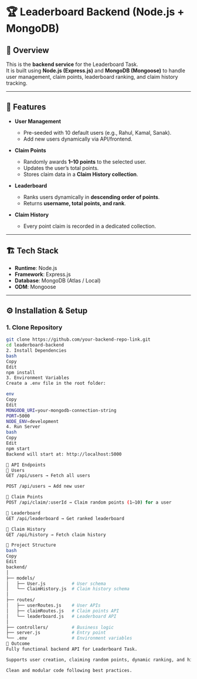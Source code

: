 # 🏆 Leaderboard Backend (Node.js + MongoDB)

## 📌 Overview
This is the **backend service** for the Leaderboard Task.  
It is built using **Node.js (Express.js)** and **MongoDB (Mongoose)** to handle user management, claim points, leaderboard ranking, and claim history tracking.  

---

## 🎯 Features
- **User Management**
  - Pre-seeded with 10 default users (e.g., Rahul, Kamal, Sanak).
  - Add new users dynamically via API/frontend.

- **Claim Points**
  - Randomly awards **1–10 points** to the selected user.
  - Updates the user’s total points.
  - Stores claim data in a **Claim History collection**.

- **Leaderboard**
  - Ranks users dynamically in **descending order of points**.
  - Returns **username, total points, and rank**.

- **Claim History**
  - Every point claim is recorded in a dedicated collection.

---

## 🏗️ Tech Stack
- **Runtime**: Node.js  
- **Framework**: Express.js  
- **Database**: MongoDB (Atlas / Local)  
- **ODM**: Mongoose  

---

## ⚙️ Installation & Setup

### 1. Clone Repository
```bash
git clone https://github.com/your-backend-repo-link.git
cd leaderboard-backend
2. Install Dependencies
bash
Copy
Edit
npm install
3. Environment Variables
Create a .env file in the root folder:

env
Copy
Edit
MONGODB_URI=your-mongodb-connection-string
PORT=5000
NODE_ENV=development
4. Run Server
bash
Copy
Edit
npm start
Backend will start at: http://localhost:5000

📂 API Endpoints
🔹 Users
GET /api/users → Fetch all users

POST /api/users → Add new user

🔹 Claim Points
POST /api/claim/:userId → Claim random points (1–10) for a user

🔹 Leaderboard
GET /api/leaderboard → Get ranked leaderboard

🔹 Claim History
GET /api/history → Fetch claim history

📂 Project Structure
bash
Copy
Edit
backend/
│
├── models/
│   ├── User.js          # User schema
│   └── ClaimHistory.js  # Claim history schema
│
├── routes/
│   ├── userRoutes.js    # User APIs
│   ├── claimRoutes.js   # Claim points API
│   └── leaderboard.js   # Leaderboard API
│
├── controllers/         # Business logic
├── server.js            # Entry point
└── .env                 # Environment variables
🚀 Outcome
Fully functional backend API for Leaderboard Task.

Supports user creation, claiming random points, dynamic ranking, and history tracking.

Clean and modular code following best practices.
